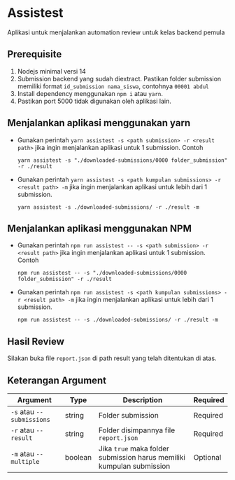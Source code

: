 # Assistest

Aplikasi untuk menjalankan automation review untuk kelas backend pemula

## Prerequisite

1. Nodejs minimal versi 14
2. Submission backend yang sudah diextract. Pastikan folder submission memiliki format `id_submission nama_siswa`,
   contohnya `00001 abdul`
3. Install dependency menggunakan `npm i` atau `yarn`.
4. Pastikan port 5000 tidak digunakan oleh aplikasi lain.

## Menjalankan aplikasi menggunakan yarn

- Gunakan perintah `yarn assistest -s <path submission> -r <result path>` jika ingin menjalankan aplikasi untuk 1
  submission. Contoh
  ```
  yarn assistest -s "./downloaded-submissions/0000 folder_submission" -r ./result
  ```

- Gunakan perintah `yarn assistest -s <path kumpulan submissions> -r <result path> -m` jika ingin menjalankan aplikasi
  untuk lebih dari 1 submission.
  ```
  yarn assistest -s ./downloaded-submissions/ -r ./result -m
  ```

## Menjalankan aplikasi menggunakan NPM

- Gunakan perintah `npm run assistest -- -s <path submission> -r <result path>` jika ingin menjalankan aplikasi untuk 1
  submission. Contoh
  ```
  npm run assistest -- -s "./downloaded-submissions/0000 folder_submission" -r ./result
  ```

- Gunakan perintah `npm run assistest -s <path kumpulan submissions> -r <result path> -m` jika ingin menjalankan
  aplikasi untuk lebih dari 1 submission.
  ```
  npm run assistest -- -s ./downloaded-submissions/ -r ./result -m
  ```

## Hasil Review

Silakan buka file `report.json` di path result yang telah ditentukan di atas.

## Keterangan Argument

| Argument                  | Type    | Description                                                           | Required |
|---------------------------|---------|-----------------------------------------------------------------------|----------|
| `-s` atau `--submissions` | string  | Folder submission                                                     | Required |
| `-r` atau `--result`      | string  | Folder disimpannya file `report.json`                                 | Required |
| `-m` atau `--multiple`    | boolean | Jika `true` maka folder submission harus memiliki kumpulan submission | Optional |


